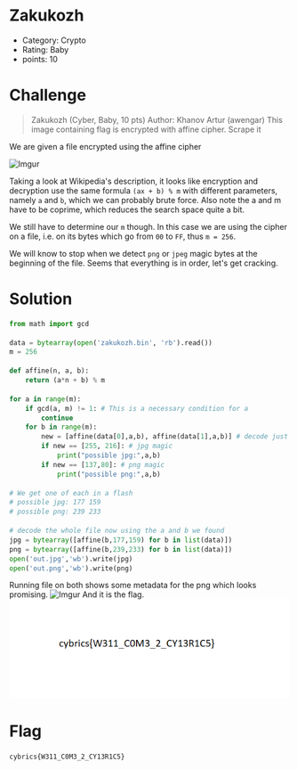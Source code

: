 # Zakukozh

- Category: Crypto
- Rating: Baby
- points: 10

# Challenge

>Zakukozh (Cyber, Baby, 10 pts) Author: Khanov Artur (awengar)
This image containing flag is encrypted with affine cipher. Scrape it

We are given a file encrypted using the affine cipher

![Imgur](https://i.imgur.com/4iB29ei.png)

Taking a look at Wikipedia's description, it looks like encryption and decryption use the same formula `(ax + b) % m` with different parameters, namely `a` and `b`, which we can probably brute force. Also note the a and m have to be coprime, which reduces the search space quite a bit.

We still have to determine our `m` though. In this case we are using the cipher on a file, i.e. on its bytes which go from `00` to `FF`, thus `m = 256`.

We will know to stop when we detect `png` or `jpeg` magic bytes at the beginning of the file. Seems that everything is in order, let's get cracking.

# Solution

```python
from math import gcd

data = bytearray(open('zakukozh.bin', 'rb').read())
m = 256

def affine(n, a, b):
    return (a*n + b) % m

for a in range(m):
    if gcd(a, m) != 1: # This is a necessary condition for a
        continue
    for b in range(m):
        new = [affine(data[0],a,b), affine(data[1],a,b)] # decode just the first 2 bytes
        if new == [255, 216]: # jpg magic
            print("possible jpg:",a,b)
        if new == [137,80]: # png magic
            print("possible png:",a,b)

# We get one of each in a flash
# possible jpg: 177 159
# possible png: 239 233

# decode the whole file now using the a and b we found
jpg = bytearray([affine(b,177,159) for b in list(data)]) 
png = bytearray([affine(b,239,233) for b in list(data)])
open('out.jpg','wb').write(jpg)
open('out.png','wb').write(png)
```
Running file on both shows some metadata for the png which looks promising.
![Imgur](https://i.imgur.com/6DcaLZK.png)
And it is the flag.
![flag](out.png)

# Flag

`cybrics{W311_C0M3_2_CY13R1C5}`

